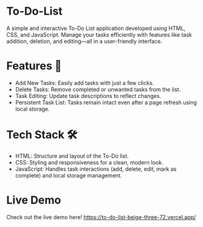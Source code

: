 # To-Do-List
A simple and interactive To-Do List application developed using HTML, CSS, and JavaScript. Manage your tasks efficiently with features like task addition, deletion, and editing—all in a user-friendly interface.

# Features 🚀
- Add New Tasks: Easily add tasks with just a few clicks.
- Delete Tasks: Remove completed or unwanted tasks from the list.
- Task Editing: Update task descriptions to reflect changes.
- Persistent Task List: Tasks remain intact even after a page refresh using local storage.

# Tech Stack 🛠
- HTML: Structure and layout of the To-Do list.
- CSS: Styling and responsiveness for a clean, modern look.
- JavaScript: Handles task interactions (add, delete, edit, mark as complete) and local storage management.

# Live Demo
Check out the live demo here! 
https://to-do-list-beige-three-72.vercel.app/
